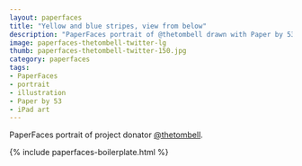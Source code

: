 ```yaml
---
layout: paperfaces
title: "Yellow and blue stripes, view from below"
description: "PaperFaces portrait of @thetombell drawn with Paper by 53 on an iPad."
image: paperfaces-thetombell-twitter-lg
thumb: paperfaces-thetombell-twitter-150.jpg
category: paperfaces
tags: 
- PaperFaces
- portrait
- illustration
- Paper by 53
- iPad art
---
```


PaperFaces portrait of project donator [@thetombell](http://twitter.com/thetombell).

{% include paperfaces-boilerplate.html %}